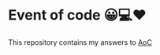 # Event of code 😀💻❤️

This repository contains my answers to <a href="https://adventofcode.com">AoC</a>
